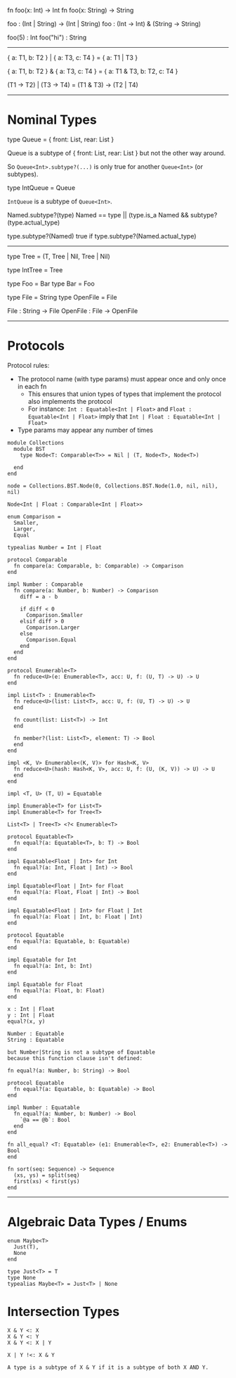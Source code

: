 fn foo(x: Int) -> Int
fn foo(x: String) -> String

foo : (Int | String) -> (Int | String)
foo : (Int -> Int) & (String -> String)

foo(5) : Int
foo("hi") : String

----

{ a: T1, b: T2 } | { a: T3, c: T4 } = { a: T1 | T3 }

{ a: T1, b: T2 } & { a: T3, c: T4 } = { a: T1 & T3, b: T2, c: T4 }

(T1 -> T2) | (T3 -> T4) = (T1 & T3) -> (T2 | T4)

----

# Nominal Types

type Queue<T> = { front: List<T>, rear: List<T> }

Queue<T> is a subtype of { front: List<T>, rear: List<T> }
but not the other way around.

So `Queue<Int>.subtype?(...)` is only true for another `Queue<Int>` (or subtypes).

type IntQueue = Queue<Int>

`IntQueue` is a subtype of `Queue<Int>`.

Named.subtype?(type)
Named == type || (type.is_a Named && subtype?(type.actual_type)

type.subtype?(Named)
true if type.subtype?(Named.actual_type)

----

type Tree<T> = (T, Tree<T> | Nil, Tree<T> | Nil)

type IntTree = Tree<Int>

type Foo = Bar
type Bar = Foo

type File = String
type OpenFile = File

File : String -> File
OpenFile : File -> OpenFile

----

# Protocols

Protocol rules:
  * The protocol name (with type params) must appear once and only once in each fn
    * This ensures that union types of types that implement the protocol also implements the protocol
    * For instance: `Int : Equatable<Int | Float>` and `Float : Equatable<Int | Float>` imply that `Int | Float : Equatable<Int | Float>`
  * Type params may appear any number of times

```
module Collections
  module BST
    type Node<T: Comparable<T>> = Nil | (T, Node<T>, Node<T>)

  end
end

node = Collections.BST.Node(0, Collections.BST.Node(1.0, nil, nil), nil)

Node<Int | Float : Comparable<Int | Float>>

enum Comparison =
  Smaller,
  Larger,
  Equal

typealias Number = Int | Float

protocol Comparable
  fn compare(a: Comparable, b: Comparable) -> Comparison
end

impl Number : Comparable
  fn compare(a: Number, b: Number) -> Comparison
    diff = a - b

    if diff < 0
      Comparison.Smaller
    elsif diff > 0
      Comparison.Larger
    else
      Comparison.Equal
    end
  end
end
```

```
protocol Enumerable<T>
  fn reduce<U>(e: Enumerable<T>, acc: U, f: (U, T) -> U) -> U
end

impl List<T> : Enumerable<T>
  fn reduce<U>(list: List<T>, acc: U, f: (U, T) -> U) -> U
  end

  fn count(list: List<T>) -> Int
  end

  fn member?(list: List<T>, element: T) -> Bool
  end
end

impl <K, V> Enumerable<(K, V)> for Hash<K, V>
  fn reduce<U>(hash: Hash<K, V>, acc: U, f: (U, (K, V)) -> U) -> U
  end
end

impl <T, U> (T, U) = Equatable

impl Enumerable<T> for List<T>
impl Enumerable<T> for Tree<T>

List<T> | Tree<T> <?< Enumerable<T>

protocol Equatable<T>
  fn equal?(a: Equatable<T>, b: T) -> Bool
end

impl Equatable<Float | Int> for Int
  fn equal?(a: Int, Float | Int) -> Bool
end

impl Equatable<Float | Int> for Float
  fn equal?(a: Float, Float | Int) -> Bool
end

impl Equatable<Float | Int> for Float | Int
  fn equal?(a: Float | Int, b: Float | Int)
end

protocol Equatable
  fn equal?(a: Equatable, b: Equatable)
end

impl Equatable for Int
  fn equal?(a: Int, b: Int)
end

impl Equatable for Float
  fn equal?(a: Float, b: Float)
end

x : Int | Float
y : Int | Float
equal?(x, y)
```

```
Number : Equatable
String : Equatable

but Number|String is not a subtype of Equatable
because this function clause isn't defined:

fn equal?(a: Number, b: String) -> Bool
```

```
protocol Equatable
  fn equal?(a: Equatable, b: Equatable) -> Bool
end

impl Number : Equatable
  fn equal?(a: Number, b: Number) -> Bool
    `@a == @b`: Bool
  end
end

fn all_equal? <T: Equatable> (e1: Enumerable<T>, e2: Enumerable<T>) -> Bool
end
```

```
fn sort(seq: Sequence) -> Sequence
  (xs, ys) = split(seq)
  first(xs) < first(ys)
end
```

----

# Algebraic Data Types / Enums

```
enum Maybe<T>
  Just(T),
  None
end

type Just<T> = T
type None
typealias Maybe<T> = Just<T> | None
```

# Intersection Types

```
X & Y <: X
X & Y <: Y
X & Y <: X | Y

X | Y !<: X & Y

A type is a subtype of X & Y if it is a subtype of both X AND Y.
```
